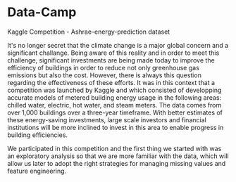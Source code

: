# Data-Camp
Kaggle Competition - Ashrae-energy-prediction dataset

It's no longer secret that the climate change is a major global concern and a significant challange. Being aware of this reality and in order to meet this challenge, significant investments are being made today to improve the efficiency of buildings in order to reduce not only greenhouse gas emissions but also the cost. However, there is always this question regarding the effectiveness of these efforts.
It was in this context that a competition was launched by Kaggle and which consisted of developping accurate models of metered building energy usage in the following areas: chilled water, electric, hot water, and steam meters. The data comes from over 1,000 buildings over a three-year timeframe. With better estimates of these energy-saving investments, large scale investors and financial institutions will be more inclined to invest in this area to enable progress in building efficiencies.

We participated in this competition and the first thing we started with was an exploratory analysis so that we are more familiar with the data, which will allow us later to adopt the right strategies for managing missing values and feature engineering.
